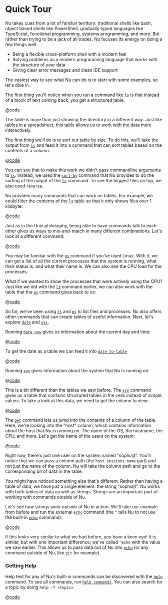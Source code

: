 # Quick Tour

Nu takes cues from a lot of familiar territory: traditional shells like bash, object based shells like PowerShell, gradually typed languages like TypeScript, functional programming, systems programming, and more. But rather than trying to be a jack of all trades, Nu focuses its energy on doing a few things well:

- Being a flexible cross-platform shell with a modern feel
- Solving problems as a modern programming language that works with the structure of your data
- Giving clear error messages and clean IDE support

The easiest way to see what Nu can do is to start with some examples, so let's dive in.

The first thing you'll notice when you run a command like [`ls`](/commands/docs/ls.md) is that instead of a block of text coming back, you get a structured table.

@[code](@snippets/introduction/ls_example.sh)

The table is more than just showing the directory in a different way. Just like tables in a spreadsheet, this table allows us to work with the data more interactively.

The first thing we'll do is to sort our table by size. To do this, we'll take the output from [`ls`](/commands/docs/ls.md) and feed it into a command that can sort tables based on the contents of a column.

@[code](@snippets/introduction/ls_sort_by_reverse_example.sh)

You can see that to make this work we didn't pass commandline arguments to [`ls`](/commands/docs/ls.md). Instead, we used the [`sort-by`](/commands/docs/sort-by.md) command that Nu provides to do the sorting of the output of the [`ls`](/commands/docs/ls.md) command. To see the biggest files on top, we also used [`reverse`](/commands/docs/reverse.md).

Nu provides many commands that can work on tables. For example, we could filter the contents of the [`ls`](/commands/docs/ls.md) table so that it only shows files over 1 kilobyte:

@[code](@snippets/introduction/ls_where_example.sh)

Just as in the Unix philosophy, being able to have commands talk to each other gives us ways to mix-and-match in many different combinations. Let's look at a different command:

@[code](@snippets/introduction/ps_example.sh)

You may be familiar with the [`ps`](/commands/docs/ps.md) command if you've used Linux. With it, we can get a list of all the current processes that the system is running, what their status is, and what their name is. We can also see the CPU load for the processes.

What if we wanted to show the processes that were actively using the CPU? Just like we did with the [`ls`](/commands/docs/ls.md) command earlier, we can also work with the table that the [`ps`](/commands/docs/ps.md) command gives back to us:

@[code](@snippets/introduction/ps_where_example.sh)

So far, we've been using [`ls`](/commands/docs/ls.md) and [`ps`](/commands/docs/ps.md) to list files and processes. Nu also offers other commands that can create tables of useful information. Next, let's explore [`date`](/commands/docs/date.md) and [`sys`](/commands/docs/sys.md).

Running [`date now`](/commands/docs/date_now.md) gives us information about the current day and time:

@[code](@snippets/introduction/date_example.sh)

To get the date as a table we can feed it into [`date to-table`](/commands/docs/date_to-table.md)

@[code](@snippets/introduction/date_table_example.sh)

Running [`sys`](/commands/docs/sys.md) gives information about the system that Nu is running on:

@[code](@snippets/introduction/sys_example.sh)

This is a bit different than the tables we saw before. The [`sys`](/commands/docs/sys.md) command gives us a table that contains structured tables in the cells instead of simple values. To take a look at this data, we need to _get_ the column to view:

@[code](@snippets/introduction/sys_get_example.sh)

The [`get`](/commands/docs/get.md) command lets us jump into the contents of a column of the table. Here, we're looking into the "host" column, which contains information about the host that Nu is running on. The name of the OS, the hostname, the CPU, and more. Let's get the name of the users on the system:

@[code](@snippets/introduction/sys_get_nested_example.sh)

Right now, there's just one user on the system named "sophiajt". You'll notice that we can pass a column path (the `host.sessions.name` part) and not just the name of the column. Nu will take the column path and go to the corresponding bit of data in the table.

You might have noticed something else that's different. Rather than having a table of data, we have just a single element: the string "sophiajt". Nu works with both tables of data as well as strings. Strings are an important part of working with commands outside of Nu.

Let's see how strings work outside of Nu in action. We'll take our example from before and run the external [`echo`](/commands/docs/echo.md) command (the `^` tells Nu to not use the built-in [`echo`](/commands/docs/echo.md) command):

@[code](@snippets/introduction/sys_get_external_echo_example.sh)

If this looks very similar to what we had before, you have a keen eye! It is similar, but with one important difference: we've called `^echo` with the value we saw earlier. This allows us to pass data out of Nu into [`echo`](/commands/docs/echo.md) (or any command outside of Nu, like `git` for example).

### Getting Help

Help text for any of Nu's built-in commands can be discovered with the [`help`](/commands/docs/help.md) command. To see all commands, run [`help commands`](/commands/docs/help_commands.md). You can also search for a topic by doing `help -f <topic>`.

@[code](@snippets/introduction/help_example.sh)
